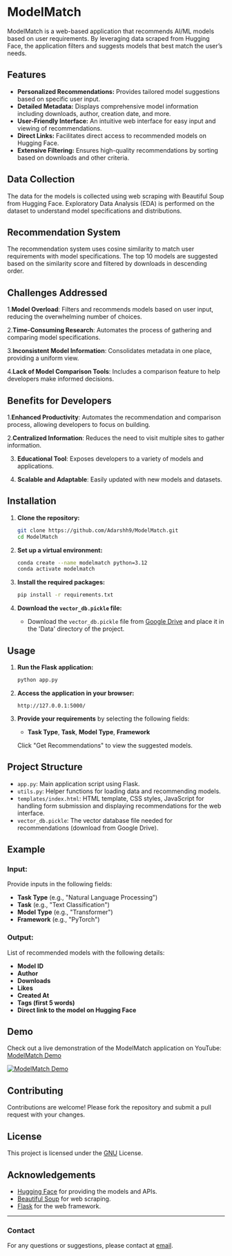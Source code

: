 # ModelMatch

ModelMatch is a web-based application that recommends AI/ML models based on user requirements. By leveraging data scraped from Hugging Face, the application filters and suggests models that best match the user’s needs.

## Features

- **Personalized Recommendations:** Provides tailored model suggestions based on specific user input.
- **Detailed Metadata:** Displays comprehensive model information including downloads, author, creation date, and more.
- **User-Friendly Interface:** An intuitive web interface for easy input and viewing of recommendations.
- **Direct Links:** Facilitates direct access to recommended models on Hugging Face.
- **Extensive Filtering:** Ensures high-quality recommendations by sorting based on downloads and other criteria.

## Data Collection

The data for the models is collected using web scraping with Beautiful Soup from Hugging Face. Exploratory Data Analysis (EDA) is performed on the dataset to understand model specifications and distributions.

## Recommendation System

The recommendation system uses cosine similarity to match user requirements with model specifications. The top 10 models are suggested based on the similarity score and filtered by downloads in descending order.

## Challenges Addressed

1.**Model Overload**: Filters and recommends models based on user input, reducing the overwhelming number of choices.

2.**Time-Consuming Research**: Automates the process of gathering and comparing model specifications.

3.**Inconsistent Model Information**: Consolidates metadata in one place, providing a uniform view.

4.**Lack of Model Comparison Tools**: Includes a comparison feature to help developers make informed decisions.


## Benefits for Developers

1.**Enhanced Productivity**: Automates the recommendation and comparison process, allowing developers to focus on building.
   
2.**Centralized Information**: Reduces the need to visit multiple sites to gather information.

3. **Educational Tool**: Exposes developers to a variety of models and applications.

4. **Scalable and Adaptable**: Easily updated with new models and datasets.

## Installation

1. **Clone the repository:**
    ```sh
    git clone https://github.com/Adarshh9/ModelMatch.git
    cd ModelMatch
    ```

2. **Set up a virtual environment:**
    ```sh
    conda create --name modelmatch python=3.12
    conda activate modelmatch
    ```

3. **Install the required packages:**
    ```sh
    pip install -r requirements.txt
    ```

4. **Download the `vector_db.pickle` file:**
    - Download the `vector_db.pickle` file from [Google Drive](https://drive.google.com/file/d/1ZBlk3g-x50AUOff4gXqJ4oR21RMyE0cM/view?usp=sharing) and place it in the 'Data' directory of the project.

## Usage

1. **Run the Flask application:**
    ```sh
    python app.py
    ```

2. **Access the application in your browser:**
    ```
    http://127.0.0.1:5000/
    ```

3. **Provide your requirements** by selecting the following fields:
   - **Task Type**, **Task**, **Model Type**, **Framework**

   Click "Get Recommendations" to view the suggested models.

## Project Structure

- `app.py`: Main application script using Flask.
- `utils.py`: Helper functions for loading data and recommending models.
- `templates/index.html`: HTML template, CSS styles, JavaScript for handling form submission and displaying recommendations for the web interface.
- `vector_db.pickle`: The vector database file needed for recommendations (download from Google Drive).

## Example

### Input:
Provide inputs in the following fields:
- **Task Type** (e.g., "Natural Language Processing")
- **Task** (e.g., "Text Classification")
- **Model Type** (e.g., "Transformer")
- **Framework** (e.g., "PyTorch")

### Output:
List of recommended models with the following details:
- **Model ID**
- **Author**
- **Downloads**
- **Likes**
- **Created At**
- **Tags (first 5 words)**
- **Direct link to the model on Hugging Face**

## Demo

Check out a live demonstration of the ModelMatch application on YouTube: [ModelMatch Demo](https://youtu.be/4Rfqje5_KHw)

[![ModelMatch Demo](https://img.youtube.com/vi/4Rfqje5_KHw/0.jpg)](https://youtu.be/4Rfqje5_KHw)

## Contributing

Contributions are welcome! Please fork the repository and submit a pull request with your changes.

## License

This project is licensed under the [GNU](LICENSE) License.

## Acknowledgements

- [Hugging Face](https://huggingface.co/) for providing the models and APIs.
- [Beautiful Soup](https://www.crummy.com/software/BeautifulSoup/) for web scraping.
- [Flask](https://flask.palletsprojects.com/) for the web framework.

---

### Contact

For any questions or suggestions, please contact at [email](akesherwani900@gmail.com).
